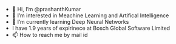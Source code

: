 - 👋 Hi, I’m @prashanthKumar
- 👀 I’m interested in Meachine Learning and Artifical Intelligence 
- 🌱 I’m currently learning Deep Neural Networks
- I have 1.9 years of expirinece at Bosch Global Software Limited 
- 📫 How to reach me by mail id 

<!---
prashanthgoldberg/prashanthgoldberg is a ✨ special ✨ repository because its `README.md` (this file) appears on your GitHub profile.
You can click the Preview link to take a look at your changes.
--->
